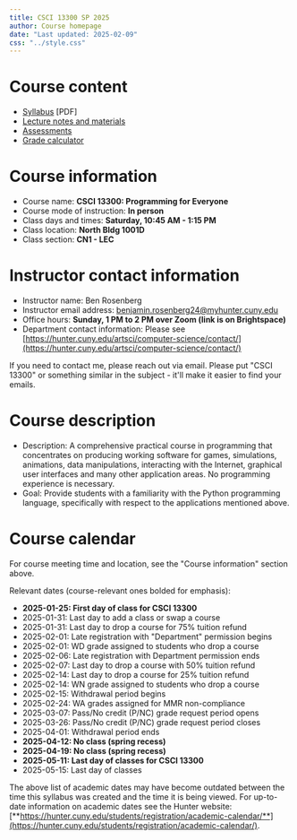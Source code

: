 ```yaml
---
title: CSCI 13300 SP 2025
author: Course homepage
date: "Last updated: 2025-02-09"
css: "../style.css"
---
```


# Course content

- [Syllabus](syllabus.pdf) [PDF]
- [Lecture notes and materials](csci13300_lectures.html)
- [Assessments](csci13300_assessments.html)
- [Grade calculator](csci13300_gradecalculator.html)

# Course information

-   Course name: **CSCI 13300: Programming for Everyone**
-   Course mode of instruction: **In person**
-   Class days and times: **Saturday, 10:45 AM - 1:15 PM**
-   Class location: **North Bldg 1001D**
-   Class section: **CN1 - LEC**

# Instructor contact information

-   Instructor name: Ben Rosenberg
-   Instructor email address: benjamin.rosenberg24@myhunter.cuny.edu
-   Office hours: **Sunday, 1 PM to 2 PM over Zoom (link is on Brightspace)**
-   Department contact information: Please see [https://hunter.cuny.edu/artsci/computer-science/contact/](https://hunter.cuny.edu/artsci/computer-science/contact/)

If you need to contact me, please reach out via email. Please put "CSCI 13300" or something similar in the subject - it'll make it easier to find your emails.

# Course description

-   Description: A comprehensive practical course in programming that concentrates on producing working software for games, simulations, animations, data manipulations, interacting with the Internet, graphical user interfaces and many other application areas. No programming experience is necessary.
-   Goal: Provide students with a familiarity with the Python programming language, specifically with respect to the applications mentioned above.

# Course calendar

For course meeting time and location, see the "Course information" section above.

Relevant dates (course-relevant ones bolded for emphasis):

-   **2025-01-25: First day of class for CSCI 13300**
-   2025-01-31: Last day to add a class or swap a course
-   2025-01-31: Last day to drop a course for 75% tuition refund
-   2025-02-01: Late registration with "Department" permission begins
-   2025-02-01: WD grade assigned to students who drop a course
-   2025-02-06: Late registration with Department permission ends
-   2025-02-07: Last day to drop a course with 50% tuition refund
-   2025-02-14: Last day to drop a course for 25% tuition refund
-   2025-02-14: WN grade assigned to students who drop a course
-   2025-02-15: Withdrawal period begins
-   2025-02-24: WA grades assigned for MMR non-compliance
-   2025-03-07: Pass/No credit (P/NC) grade request period opens
-   2025-03-26: Pass/No credit (P/NC) grade request period closes
-   2025-04-01: Withdrawal period ends
-   **2025-04-12: No class (spring recess)**
-   **2025-04-19: No class (spring recess)**
-   **2025-05-11: Last day of classes for CSCI 13300**
-   2025-05-15: Last day of classes

The above list of academic dates may have become outdated between the time this syllabus was created and the time it is being viewed. For up-to-date information on academic dates see the Hunter website: [**https://hunter.cuny.edu/students/registration/academic-calendar/**](https://hunter.cuny.edu/students/registration/academic-calendar/).